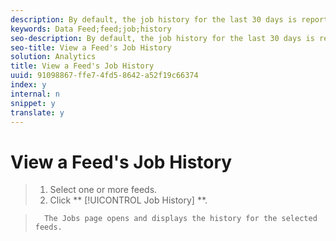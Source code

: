 ```yaml
---
description: By default, the job history for the last 30 days is reported for all report suites.
keywords: Data Feed;feed;job;history
seo-description: By default, the job history for the last 30 days is reported for all report suites.
seo-title: View a Feed's Job History
solution: Analytics
title: View a Feed's Job History
uuid: 91098867-ffe7-4fd5-8642-a52f19c66374
index: y
internal: n
snippet: y
translate: y
---
```


# View a Feed's Job History


>1. Select one or more feeds.
>1. Click ** [!UICONTROL  Job History] **.

>       The Jobs page opens and displays the history for the selected feeds. 
